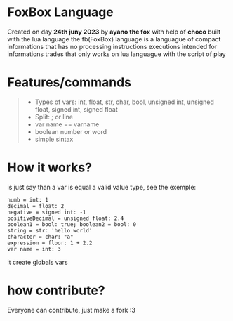 # FoxBox Language
 Created on day __24th juny 2023__ by **ayano the fox** with help of **choco** built with the lua language the fb(FoxBox) language is a languague of compact informations that has no processing instructions executions intended for informations trades that only works on lua languague with the script of play

# Features/commands
 > - Types of vars: int, float, str, char, bool, unsigned int, unsigned float, signed int, signed float
 > - Split: ; or line
 > - var name == varname
 > - boolean number or word
 > - simple sintax

# How it works?
 is just say than a var is equal a valid value type, see the exemple:

```
numb = int: 1
decimal = float: 2
negative = signed int: -1
positiveDecimal = unsigned float: 2.4
boolean1 = bool: true; boolean2 = bool: 0
string = str: 'hello world'
character = char: "a"
expression = floor: 1 + 2.2
var name = int: 3
```

 it create globals vars

# how contribute?
 Everyone can contribute, just make a fork :3
 

